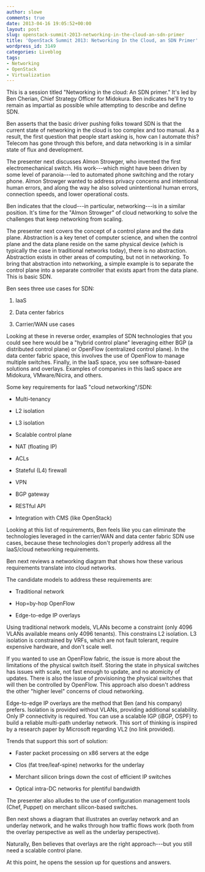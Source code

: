 ```yaml
---
author: slowe
comments: true
date: 2013-04-16 19:05:52+00:00
layout: post
slug: openstack-summit-2013-networking-in-the-cloud-an-sdn-primer
title: 'OpenStack Summit 2013: Networking In the Cloud, an SDN Primer'
wordpress_id: 3149
categories: Liveblog
tags:
- Networking
- OpenStack
- Virtualization
---
```


This is a session titled "Networking in the cloud: An SDN primer." It's led by Ben Cherian, Chief Strategy Officer for Midokura. Ben indicates he'll try to remain as impartial as possible while attempting to describe and define SDN.

Ben asserts that the basic driver pushing folks toward SDN is that the current state of networking in the cloud is too complex and too manual. As a result, the first question that people start asking is, how can I automate this? Telecom has gone through this before, and data networking is in a similar state of flux and development.

The presenter next discusses Almon Strowger, who invented the first electromechanical switch. His work---which might have been driven by some level of paranoia---led to automated phone switching and the rotary phone. Almon Strowger wanted to address privacy concerns and intentional human errors, and along the way he also solved unintentional human errors, connection speeds, and lower operational costs.

Ben indicates that the cloud---in particular, networking---is in a similar position. It's time for the "Almon Strowger" of cloud networking to solve the challenges that keep networking from scaling.

The presenter next covers the concept of a control plane and the data plane. Abstraction is a key tenet of computer science, and when the control plane and the data plane reside on the same physical device (which is typically the case in traditional networks today), there is no abstraction. Abstraction exists in other areas of computing, but not in networking. To bring that abstraction into networking, a simple example is to separate the control plane into a separate controller that exists apart from the data plane. This is basic SDN.

Ben sees three use cases for SDN:

1. IaaS

2. Data center fabrics

3. Carrier/WAN use cases

Looking at these in reverse order, examples of SDN technologies that you could see here would be a "hybrid control plane" leveraging either BGP (a distributed control plane) or OpenFlow (centralized control plane). In the data center fabric space, this involves the use of OpenFlow to manage multiple switches. Finally, in the IaaS space, you see software-based solutions and overlays. Examples of companies in this IaaS space are Midokura, VMware/Nicira, and others.

Some key requirements for IaaS "cloud networking"/SDN:

* Multi-tenancy

* L2 isolation

* L3 isolation

* Scalable control plane

* NAT (floating IP)

* ACLs

* Stateful (L4) firewall

* VPN

* BGP gateway

* RESTful API

* Integration with CMS (like OpenStack)

Looking at this list of requirements, Ben feels like you can eliminate the technologies leveraged in the carrier/WAN and data center fabric SDN use cases, because these technologies don't properly address all the IaaS/cloud networking requirements.

Ben next reviews a networking diagram that shows how these various requirements translate into cloud networks.

The candidate models to address these requirements are:

* Traditional network

* Hop=by-hop OpenFlow

* Edge-to-edge IP overlays

Using traditional network models, VLANs become a constraint (only 4096 VLANs available means only 4096 tenants). This constrains L2 isolation. L3 isolation is constrained by VRFs, which are not fault tolerant, require expensive hardware, and don't scale well.

If you wanted to use an OpenFlow fabric, the issue is more about the limitations of the physical switch itself. Storing the state in physical switches has issues with scale, not fast enough to update, and no atomicity of updates. There is also the issue of provisioning the physical switches that will then be controlled by OpenFlow. This approach also doesn't address the other "higher level" concerns of cloud networking.

Edge-to-edge IP overlays are the method that Ben (and his company) prefers. Isolation is provided without VLANs, providing additional scalability. Only IP connectivity is required. You can use a scalable IGP (iBGP, OSPF) to build a reliable multi-path underlay network. This sort of thinking is inspired by a research paper by Microsoft regarding VL2 (no link provided).

Trends that support this sort of solution:

* Faster packet processing on x86 servers at the edge

* Clos (fat tree/leaf-spine) networks for the underlay

* Merchant silicon brings down the cost of efficient IP switches

* Optical intra-DC networks for plentiful bandwidth

The presenter also alludes to the use of configuration management tools (Chef, Puppet) on merchant silicon-based switches.

Ben next shows a diagram that illustrates an overlay network and an underlay network, and he walks through how traffic flows work (both from the overlay perspective as well as the underlay perspective).

Naturally, Ben believes that overlays are the right approach---but you still need a scalable control plane.

At this point, he opens the session up for questions and answers.
